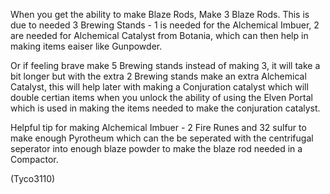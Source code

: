 When you get the ability to make Blaze Rods, Make 3 Blaze Rods.
This is due to needed 3 Brewing Stands - 1 is needed for the Alchemical Imbuer, 2 are needed for Alchemical Catalyst from Botania, which can then help in making items eaiser like Gunpowder.

Or if feeling brave make 5 Brewing stands instead of making 3, it will take a bit longer but with the extra 2 Brewing stands make an extra Alchemical Catalyst, this will help later with making a Conjuration catalyst which will double certian items when you unlock the ability of using the Elven Portal which is used in making the items needed to make the conjuration catalyst.

Helpful tip for making Alchemical Imbuer - 2 Fire Runes and 32 sulfur to make enough Pyrotheum which can the be seperated with the centrifugal seperator into enough blaze powder to make the blaze rod needed in a Compactor.

(Tyco3110)